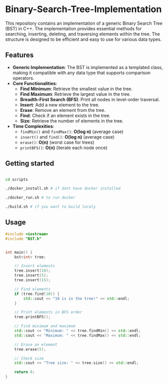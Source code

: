 # Binary-Search-Tree-Implementation

This repository contains an implementation of a generic Binary Search Tree (BST) in C++. The implementation provides essential methods for searching, inserting, deleting, and traversing elements within the tree. The structure is designed to be efficient and easy to use for various data types.

## Features

- **Generic Implementation**: The BST is implemented as a templated class, making it compatible with any data type that supports comparison operators.
- **Core Functionalities**:
  - **Find Minimum**: Retrieve the smallest value in the tree.
  - **Find Maximum**: Retrieve the largest value in the tree.
  - **Breadth-First Search (BFS)**: Print all nodes in level-order traversal.
  - **Insert**: Add a new element to the tree.
  - **Erase**: Remove an element from the tree.
  - **Find**: Check if an element exists in the tree.
  - **Size**: Retrieve the number of elements in the tree.
- **Time Complexities**:
  - `findMin()` and `findMax()`: **O(log n)** (average case)
  - `insert()` and `find()`: **O(log n)** (average case)
  - `erase()`: **O(n)** (worst case for trees)
  - `printBFS()`: **O(n)** (iterate each node once) 


## Getting started
```bash

cd scripts

./docker_install.sh # if dont have docker installed

./docker_run.sh # to run docker

./build.sh # if you want to build localy
```

## Usage

```cpp
#include <iostream>
#include "BST.h"


int main() {
    bst<int> tree;

    // Insert elements
    tree.insert(10);
    tree.insert(5);
    tree.insert(15);

    // Find elements
    if (tree.find(10)) {
        std::cout << "10 is in the tree!" << std::endl;
    }

    // Print elements in BFS order
    tree.printBFS();

    // Find minimum and maximum
    std::cout << "Minimum: " << tree.findMin() << std::endl;
    std::cout << "Maximum: " << tree.findMax() << std::endl;

    // Erase an element
    tree.erase(5);

    // Check size
    std::cout << "Tree size: " << tree.size() << std::endl;

    return 0;
}
